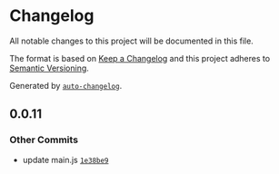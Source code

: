 # Changelog

All notable changes to this project will be documented in this file.

The format is based on [Keep a Changelog](https://keepachangelog.com/en/1.0.0/)
and this project adheres to [Semantic Versioning](https://semver.org/spec/v2.0.0.html).

Generated by [`auto-changelog`](https://github.com/CookPete/auto-changelog).

## 0.0.11

### Other Commits

- update main.js [`1e38be9`](https://github.com/aladinus/gh-action/commit/1e38be9628794f706925f1a6b82b7efac0dfc2ff)

